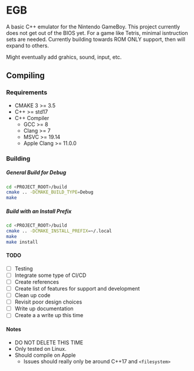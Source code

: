 # EGB
A basic C++ emulator for the Nintendo GameBoy.
This project currently does not get out of the BIOS yet. For a game like Tetris, minimal isntruction sets are needed.
Currently building towards ROM ONLY support, then will expand to others.

Might eventually add grahics, sound, input, etc.

## Compiling
### Requirements
* CMAKE 3 >= 3.5
* C++ >= std17
* C++ Compiler
  * GCC >= 8
  * Clang >= 7
  * MSVC >= 19.14
  * Apple Clang >= 11.0.0
### Building
##### General Build for Debug
```bash
cd <PROJECT_ROOT>/build
cmake .. -DCMAKE_BUILD_TYPE=Debug
make
```
##### Build with an Install Prefix
```bash
cd <PROJECT_ROOT>/build
cmake .. -DCMAKE_INSTALL_PREFIX=~/.local
make
make install
```

#### TODO
- [ ] Testing
- [ ] Integrate some type of CI/CD
- [ ] Create references
- [ ] Create list of features for support and development
- [ ] Clean up code
- [ ] Revisit poor design choices
- [ ] Write up documentation
- [ ] Create a a write up this time

#### Notes
* DO NOT DELETE THIS TIME
* Only tested on Linux.
* Should compile on Apple
  * Issues should really only be around C++17 and `<filesystem>`
